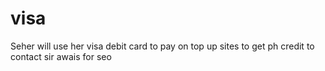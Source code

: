 # visa
Seher will use her visa debit card to pay on top up sites to get ph credit to contact sir awais for seo
